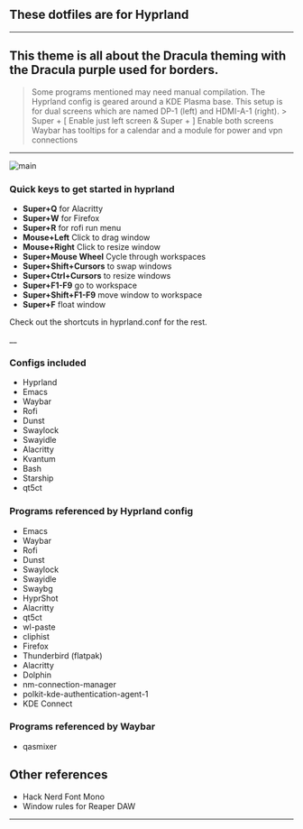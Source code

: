 ## These dotfiles are for Hyprland
___

## This theme is all about the Dracula theming with the Dracula purple used for borders.

> Some programs mentioned may need manual compilation.
> The Hyprland config is geared around a KDE Plasma base.
> This setup is for dual screens which are named DP-1 (left) and HDMI-A-1 (right). > Super + [ Enable just left screen & Super + ] Enable both screens
> Waybar has tooltips for a calendar and a module for power and vpn connections

___
![main]

### Quick keys to get started in hyprland

- **Super+Q** for Alacritty
- **Super+W** for Firefox
- **Super+R** for rofi run menu
- **Mouse+Left** Click to drag window
- **Mouse+Right** Click to resize window
- **Super+Mouse Wheel** Cycle through workspaces
- **Super+Shift+Cursors** to swap windows
- **Super+Ctrl+Cursors** to resize windows
- **Super+F1-F9** go to workspace
- **Super+Shift+F1-F9** move window to workspace
- **Super+F** float window

Check out the shortcuts in hyprland.conf for the rest.

__

### Configs included

- Hyprland
- Emacs
- Waybar
- Rofi
- Dunst
- Swaylock
- Swayidle
- Alacritty
- Kvantum
- Bash
- Starship
- qt5ct

### Programs referenced by Hyprland config

- Emacs
- Waybar
- Rofi
- Dunst
- Swaylock
- Swayidle
- Swaybg
- HyprShot
- Alacritty
- qt5ct
- wl-paste
- cliphist
- Firefox
- Thunderbird (flatpak)
- Alacritty
- Dolphin
- nm-connection-manager
- polkit-kde-authentication-agent-1
- KDE Connect

### Programs referenced by Waybar

- qasmixer


## Other references

- Hack Nerd Font Mono
- Window rules for Reaper DAW

___

[main]:(./screenshots/2024-02-01-190139_hyprshot.png)